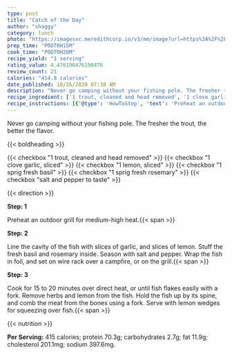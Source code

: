 ```yaml
---
type: post
title: "Catch of the Day"
author: "shaggy"
category: lunch
photo: "https://imagesvc.meredithcorp.io/v3/mm/image?url=https%3A%2F%2Fimages.media-allrecipes.com%2Fuserphotos%2F182425.jpg"
prep_time: "P0DT0H15M"
cook_time: "P0DT0H20M"
recipe_yield: "1 serving"
rating_value: 4.476190476190476
review_count: 21
calories: "414.8 calories"
date_published: 10/26/2020 07:38 AM
description: "Never go camping without your fishing pole. The fresher the trout, the better the flavor."
recipe_ingredient: ['1 trout, cleaned and head removed', '1 clove garlic, sliced', '1 lemon, sliced', '1 sprig fresh basil', '1 sprig fresh rosemary', 'salt and pepper to taste']
recipe_instructions: [{'@type': 'HowToStep', 'text': 'Preheat an outdoor grill for medium-high heat.\n'}, {'@type': 'HowToStep', 'text': 'Line the cavity of the fish with slices of garlic, and slices of lemon. Stuff the fresh basil and rosemary inside. Season with salt and pepper. Wrap the fish in foil, and set on wire rack over a campfire, or on the grill.\n'}, {'@type': 'HowToStep', 'text': 'Cook for 15 to 20 minutes over direct heat, or until fish flakes easily with a fork. Remove herbs and lemon from the fish. Hold the fish up by its spine, and comb the meat from the bones using a fork. Serve with lemon wedges for squeezing over fish.\n'}]
---
```


Never go camping without your fishing pole. The fresher the trout, the better the flavor. 

{{< boldheading >}}

{{< checkbox "1  trout, cleaned and head removed" >}}
{{< checkbox "1 clove garlic, sliced" >}}
{{< checkbox "1  lemon, sliced" >}}
{{< checkbox "1 sprig fresh basil" >}}
{{< checkbox "1 sprig fresh rosemary" >}}
{{< checkbox "salt and pepper to taste" >}}


{{< direction >}}

**Step: 1**

Preheat an outdoor grill for medium-high heat.{{< span >}}

**Step: 2**

Line the cavity of the fish with slices of garlic, and slices of lemon. Stuff the fresh basil and rosemary inside. Season with salt and pepper. Wrap the fish in foil, and set on wire rack over a campfire, or on the grill.{{< span >}}

**Step: 3**

Cook for 15 to 20 minutes over direct heat, or until fish flakes easily with a fork. Remove herbs and lemon from the fish. Hold the fish up by its spine, and comb the meat from the bones using a fork. Serve with lemon wedges for squeezing over fish.{{< span >}}

{{< nutrition >}}

**Per Serving:** 415 calories; protein 70.3g; carbohydrates 2.7g; fat 11.9g; cholesterol 201.1mg; sodium 397.6mg.